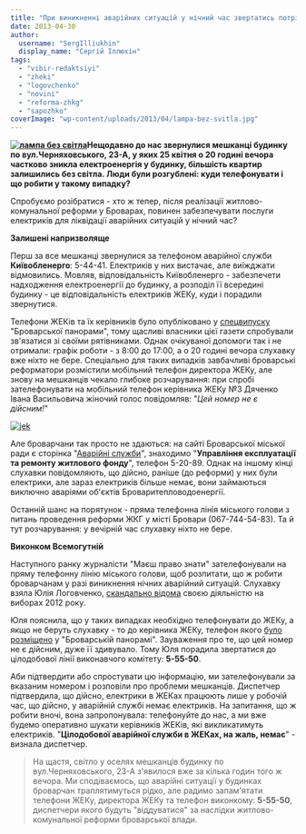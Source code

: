 ```yaml
---
title: "При виникненні аварійних ситуацій у нічний час звертатись потрібно... у довідку виконкому?"
date: 2013-04-30
author: 
  username: "SergIlliukhin"
  display_name: "Сергій Іллюхін"
tags: 
  - "vibir-redaktsiyi"
  - "zheki"
  - "logovchenko"
  - "novini"
  - "reforma-zhkg"
  - "sapozhko"
coverImage: "wp-content/uploads/2013/04/lampa-bez-svitla.jpg"
---
```


**[![лампа без світла](https://mpz.brovary.org/wp-content/uploads/2013/04/lampa-bez-svitla.jpg)](https://mpz.brovary.org/wp-content/uploads/2013/04/lampa-bez-svitla.jpg)Нещодавно до нас звернулися мешканці будинку по вул.Черняховського, 23-А, у яких 25 квітня о 20 годині вечора частково зникла електроенергія у будинку, більшість квартир залишились без світла. Люди були розгублені: куди телефонувати і що робити у такому випадку?**

Спробуємо розібратися - хто ж тепер, після реалізації житлово-комунальної реформи у Броварах, повинен забезпечувати послуги електриків для ліквідації аварійних ситуацій у нічний час?

**Залишені напризволяще**

Перш за все мешканці звернулися за телефоном аварійної служби **Київобленерго**: 5-44-41. Електриків у них вистачає, але виїжджати відмовились. Мовляв, відповідальність Київобленерго - забезпечети надходження електроенергії до будинку, а розподіл її всередині будинку - це відповідальність електриків ЖЕКу, куди і порадили звернутися.

Телефони ЖЕКів та їх керівників було опубліковано у [спецвипуску](http://docs.pravo-znaty.org.ua/p7101/28.03.2013) "Броварської панорами", тому щасливі власники цієї газети спробували зв'язатися зі своїми рятівниками. Однак очікуваної допомоги так і не отримали: графік роботи - з 8:00 до 17:00, а о 20 годині вечора слухавку вже ніхто не бере. Спеціально для таких випадків завбачливі броварські реформатори розмістили мобільний телефон директора ЖЕКу, але знову на мешканців чекало глибоке розчарування: при спробі зателефонувати на мобільний телефон керівника ЖЕКу №3 Дяченко Івана Васильовича жіночий голос повідомляв: "_Цей номер не є дійсним!_"

[![jek](https://mpz.brovary.org/wp-content/uploads/2013/04/jek.png)](https://mpz.brovary.org/wp-content/uploads/2013/04/jek.png)

Але броварчани так просто не здаються: на сайті Броварської міської ради є сторінка "[Аварійні служби](http://www.brovary-rada.gov.ua/avariyni_slujby)", знаходимо "**Управління експлуатації та ремонту житлового фонду**", телефон 5-20-89. Однак на іншому кінці слухавки повідомляють, що дійсно, раніше (до реформи) у них були електрики, але зараз електриків більше немає, вони займаються виключно аваріями об'єктів Броваритепловодоенергії.

Останній шанс на порятунок - пряма телефонна лінія міського голови з питань проведення реформи ЖКГ у місті Бровари (067-744-54-83). Та й тут розчарування: у вечірній час слухавку ніхто не бере.

**Виконком Всемогутній**

Наступного ранку журналісти "Маєш право знати" зателефонували на пряму телефонну лінію міського голови, щоб розпитати, що ж робити броварчанам у разі виникнення нічних аварійний ситуацій. Слухавку взяла Юлія Логовченко, [скандально відома](https://mpz.brovary.org/hto-i-navishho-sabotuvav-robotu-okruzhnoyi-viborchoyi-komisiyi-u-brovarah/) своєю діяльністю на виборах 2012 року.

Юля пояснила, що у таких випадках необхідно телефонувати до ЖЕКу, а якщо не беруть слухавку - то до керівника ЖЕКу, телефон якого [було розміщено](http://docs.pravo-znaty.org.ua/p7101/28.03.2013) у "Броварській панорамі". Зауваження про те, що цей номер не є дійсним, дуже її здивувало. Тому Юля порадила звертатися до цілодобової лінії виконавчого комітету: **5-55-50**.

Аби підтвердити або спростувати цю інформацію, ми зателефонували за вказаним номером і розповіли про проблеми мешканців. Диспетчер підтвердила, що дійсно, електрики в ЖЕКах працюють лише у робочій час, що дійсно, у аварійній службі немає електриків. На запитання, що ж робити вночі, вона запропонувала: телефонуйте до нас, а ми вже будемо оперативно шукати керівників ЖЕКів, які викликатимуть електриків. "**Цілодобової аварійної служби в ЖЕКах, на жаль, немає**" - визнала диспетчер.

> На щастя, світло у оселях мешканців будинку по вул.Черняховського, 23-А з'явилося вже за кілька годин того ж вечора. Ми сподіваємось, що аварійні ситуації у будинках броварчан траплятимуться рідко, але радимо запам'ятати телефони ЖЕКу, директора ЖЕКу та телефон виконкому: **5-55-50**, диспетчери якого будуть "віддуватися" за наслідки житлово-комунальної реформи броварської влади.
